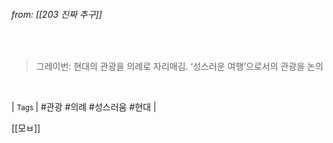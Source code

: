 
###### from: [[203 진짜 추구]]

<br/>

>그레이번: 현대의 관광을 의례로 자리매김. ‘성스러운 여행’으로서의 관광을 논의 

<br/>

| <small> Tags </small> | #관광 #의례 #성스러움 #현대 |

[[모ㅂ]]